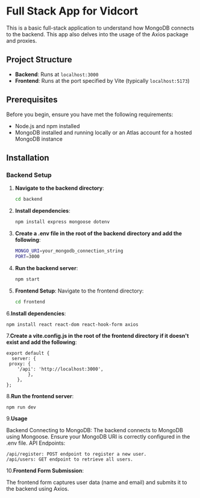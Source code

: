 # Full Stack App for Vidcort

This is a basic full-stack application to understand how MongoDB connects to the backend. This app also delves into the usage of the Axios package and proxies.

## Project Structure

- **Backend**: Runs at `localhost:3000`
- **Frontend**: Runs at the port specified by Vite (typically `localhost:5173`)

## Prerequisites

Before you begin, ensure you have met the following requirements:

- Node.js and npm installed
- MongoDB installed and running locally or an Atlas account for a hosted MongoDB instance

## Installation

### Backend Setup

1. **Navigate to the backend directory**:
   ```sh
   cd backend
2. **Install dependencies**:
    ```sh
    npm install express mongoose dotenv
3. **Create a .env file in the root of the backend directory and add the following**:
    ```sh
    MONGO_URI=your_mongodb_connection_string
    PORT=3000
4. **Run the backend server**:

    ```sh
    npm start
5. **Frontend Setup**:
    Navigate to the frontend directory:
    ```sh
    cd frontend
6.**Install dependencies**:

    npm install react react-dom react-hook-form axios
7.**Create a vite.config.js in the root of the frontend directory if it doesn't exist and add the following**:

    export default {
      server: {
     proxy: {
        '/api': 'http://localhost:3000',
            },
        },
    };

8.**Run the frontend server**:
    
    npm run dev

9.**Usage**

Backend Connecting to MongoDB:
The backend connects to MongoDB using Mongoose. Ensure your MongoDB URI is correctly configured in the .env file.
API Endpoints:
    
    /api/register: POST endpoint to register a new user.
    /api/users: GET endpoint to retrieve all users.
10.**Frontend
Form Submission**:

The frontend form captures user data (name and email) and submits it to the backend using Axios.